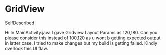 # GridView
SelfDescribed

Hi In MainActivity.java I gave Gridview Layout Params as 120,180. Can you please consider this instead of 100,120 as u wont b getting expected output 
in latter case. I tried to make changes but my build is getting failed. Kindly overlook this UI flaw.
